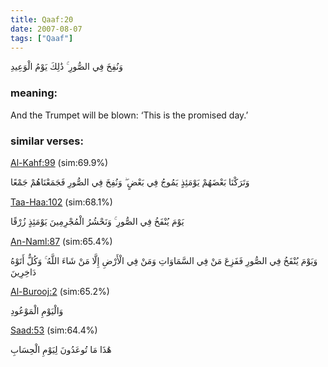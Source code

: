```yaml
---
title: Qaaf:20
date: 2007-08-07
tags: ["Qaaf"]
---
```

وَنُفِخَ فِي الصُّورِ ۚ ذَٰلِكَ يَوْمُ الْوَعِيدِ
### meaning: 
And the Trumpet will be blown: ‘This is the promised day.’
### similar verses: 

[Al-Kahf:99](/18/99) (sim:69.9%)

وَتَرَكْنَا بَعْضَهُمْ يَوْمَئِذٍ يَمُوجُ فِي بَعْضٍ ۖ وَنُفِخَ فِي الصُّورِ فَجَمَعْنَاهُمْ جَمْعًا

[Taa-Haa:102](/20/102) (sim:68.1%)

يَوْمَ يُنْفَخُ فِي الصُّورِ ۚ وَنَحْشُرُ الْمُجْرِمِينَ يَوْمَئِذٍ زُرْقًا

[An-Naml:87](/27/87) (sim:65.4%)

وَيَوْمَ يُنْفَخُ فِي الصُّورِ فَفَزِعَ مَنْ فِي السَّمَاوَاتِ وَمَنْ فِي الْأَرْضِ إِلَّا مَنْ شَاءَ اللَّهُ ۚ وَكُلٌّ أَتَوْهُ دَاخِرِينَ

[Al-Burooj:2](/85/2) (sim:65.2%)

وَالْيَوْمِ الْمَوْعُودِ

[Saad:53](/38/53) (sim:64.4%)

هَٰذَا مَا تُوعَدُونَ لِيَوْمِ الْحِسَابِ
